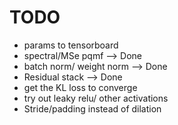 # TODO

- params to tensorboard
- spectral/MSe pqmf --> Done
- batch norm/ weight norm --> Done
- Residual stack --> Done
- get the KL loss to converge
- try out leaky relu/ other activations
- Stride/padding instead of dilation 